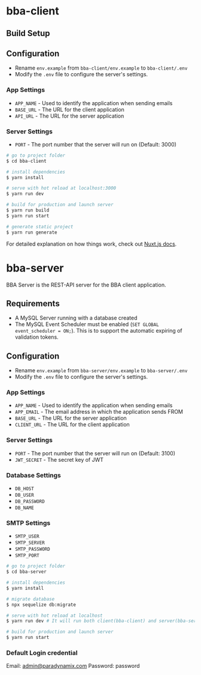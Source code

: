 # bba-client

## Build Setup

## Configuration
* Rename `env.example` from `bba-client/env.example` to `bba-client/.env`
* Modify the `.env` file to configure the server's settings.

### App Settings
* `APP_NAME` - Used to identify the application when sending emails
* `BASE_URL` - The URL for the client application
* `API_URL` - The URL for the server application

### Server Settings
* `PORT` - The port number that the server will run on (Default: 3000)

```bash
# go to project folder
$ cd bba-client

# install dependencies
$ yarn install

# serve with hot reload at localhost:3000
$ yarn run dev

# build for production and launch server
$ yarn run build
$ yarn run start

# generate static project
$ yarn run generate
```

For detailed explanation on how things work, check out [Nuxt.js docs](https://nuxtjs.org).


# bba-server

BBA Server is the REST-API server for the BBA client application.

## Requirements

* A MySQL Server running with a database created
* The MySQL Event Scheduler must be enabled (`SET GLOBAL event_scheduler = ON;`).  This is to support the automatic expiring of validation tokens.

## Configuration
* Rename `env.example` from `bba-server/env.example` to `bba-server/.env`
* Modify the `.env` file to configure the server's settings.

### App Settings
* `APP_NAME` - Used to identify the application when sending emails
* `APP_EMAIL` - The email address in which the application sends FROM
* `BASE_URL` - The URL for the server application
* `CLIENT_URL` - The URL for the client application

### Server Settings
* `PORT` - The port number that the server will run on (Default: 3100)
* `JWT_SECRET` - The secret key of JWT

### Database Settings
* `DB_HOST`
* `DB_USER`
* `DB_PASSWORD`
* `DB_NAME`

### SMTP Settings
* `SMTP_USER`
* `SMTP_SERVER`
* `SMTP_PASSWORD`
* `SMTP_PORT`

```bash
# go to project folder
$ cd bba-server

# install dependencies
$ yarn install

# migrate database
$ npx sequelize db:migrate

# serve with hot reload at localhost
$ yarn run dev # It will run both client(bba-client) and server(bba-server)

# build for production and launch server
$ yarn run start

```
### Default Login credential
Email: admin@paradynamix.com
Password: password

